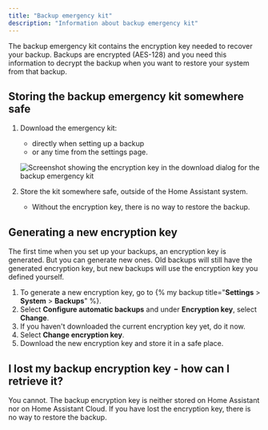 ```yaml
---
title: "Backup emergency kit"
description: "Information about backup emergency kit"
---
```


The backup emergency kit contains the encryption key needed to recover your backup.
Backups are encrypted (AES-128) and you need this information to decrypt the backup when you want to restore your system from that backup.

## Storing the backup emergency kit somewhere safe

1. Download the emergency kit:
   - directly when setting up a backup
   - or any time from the settings page.

    ![Screenshot showing the encryption key in the download dialog for the backup emergency kit](/images/more-info/backup_emergency_kit_01.png)

2. Store the kit somewhere safe, outside of the Home Assistant system.
   - Without the encryption key, there is no way to restore the backup.

## Generating a new encryption key

The first time when you set up your backups, an encryption key is generated. But you can generate new ones. Old backups will still have the generated encryption key, but new backups will use the encryption key you defined yourself.

1. To generate a new encryption key, go to {% my backup title="**Settings** > **System** > **Backups**" %}.
2. Select **Configure automatic backups** and under **Encryption key**, select **Change**.
3. If you haven't downloaded the current encryption key yet, do it now.
4. Select **Change encryption key**.
5. Download the new encryption key and store it in a safe place.

## I lost my backup encryption key - how can I retrieve it?

You cannot. The backup encryption key is neither stored on Home Assistant nor on Home Assistant Cloud. If you have lost the encryption key, there is no way to restore the backup.
